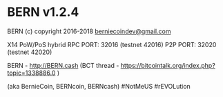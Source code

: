 BERN v1.2.4
===========

BERN (c) copyright 2016-2018 berniecoindev@gmail.com

X14 PoW/PoS hybrid
RPC PORT: 32016  (testnet 42016)
P2P PORT: 32020  (testnet 42020)

BERN - http://BERN.cash (BCT thread - https://bitcointalk.org/index.php?topic=1338886.0 )

(aka BernieCoin, BERNcoin, BERNcash)
#NotMeUS #rEVOLution
